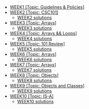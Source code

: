 - [WEEK1 [Topic: Guidelines & Policies]](https://csc215.jpkit.us/WEEK1/)
- [WEEK2 [Topic: CSC101]](https://csc215.jpkit.us/WEEK2/)
	- [WEEK2 solutions](https://csc215.jpkit.us/WEEK2/solutions/)
- [WEEK3 [Topic: Arrays]](https://csc215.jpkit.us/WEEK3/)
	- [WEEK3 solutions](https://csc215.jpkit.us/WEEK3/solutions/)
- [WEEK4 [Topic: Arrays && Loops]](https://csc215.jpkit.us/WEEK4/)
	- [WEEK4 solutions](https://csc215.jpkit.us/WEEK4/solutions/)
- [WEEK5 [Topic: 101 Review]](https://csc215.jpkit.us/WEEK5/)
	- [WEEK5 solutions](https://csc215.jpkit.us/WEEK5/solutions/)
- [WEEK6 [Topic: Arrays]](https://csc215.jpkit.us/WEEK6/)
	- [WEEK6 solutions](https://csc215.jpkit.us/WEEK6/solutions/)
- [WEEK7 [Topic: Arrays]](https://csc215.jpkit.us/WEEK7/)
	- [WEEK7 solutions](https://csc215.jpkit.us/WEEK7/solutions/)
- [WEEK8 [Topic: Objects]](https://csc215.jpkit.us/WEEK8/)
	- [WEEK8 solutions](https://csc215.jpkit.us/WEEK8/solutions/)
- [WEEK9 [Topic: Objects and Classes]](https://csc215.jpkit.us/WEEK9/)
	- [WEEK9 solutions](https://csc215.jpkit.us/WEEK9/solutions/)
- [WEEK10 [Topic: IS-A]](https://csc215.jpkit.us/WEEK10/)
	- [WEEK10 solutions](https://csc215.jpkit.us/WEEK10/solutions/)